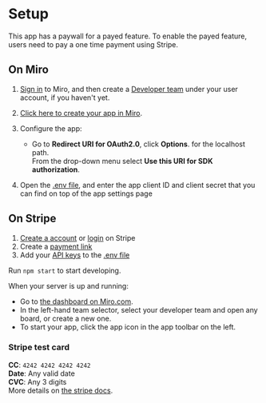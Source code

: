 # Setup

This app has a paywall for a payed feature. To enable the payed feature, users need to pay a one time payment using Stripe.

## On Miro

1. [Sign in](https://miro.com/login/) to Miro, and then create a [Developer team](https://developers.miro.com/docs/create-a-developer-team) under your user account, if you haven't yet.
1. [Click here to create your app in Miro](https://miro.com/app/settings/user-profile/apps/?appTemplate=%7B%22appName%22%3A%22App+With+Payments%22%2C%22sdkUri%22%3A%22http%3A%2F%2Flocalhost%3A3000%22%2C%22redirectUris%22%3A%5B%22http%3A%2F%2Flocalhost%3A3000%2Fapi%2Fredirect%2F%22%5D%2C%22scopes%22%3A%5B%22boards%3Aread%22%2C%22boards%3Awrite%22%5D%7D).
1. Configure the app:

   - Go to **Redirect URI for OAuth2.0**, click **Options**. for the localhost path. \
     From the drop-down menu select **Use this URI for SDK authorization**.

1. Open the [.env file](.env), and enter the app client ID and client secret that you can find on top of the app settings page

## On Stripe

1. [Create a account](https://dashboard.stripe.com/register) or [login](https://dashboard.stripe.com/login) on Stripe
2. Create a [payment link](https://dashboard.stripe.com/test/payment-links)
3. Add your [API keys](https://dashboard.stripe.com/apikeys) to the [.env file](.env)

Run `npm start` to start developing.

When your server is up and running:

- Go to [the dashboard on Miro.com](https://miro.com/app/dashboard).
- In the left-hand team selector, select your developer team and open any board, or create a new one.
- To start your app, click the app icon in the app toolbar on the left.

### Stripe test card

**CC**: `4242 4242 4242 4242`\
**Date**: Any valid date\
**CVC**: Any 3 digits\
More details on [the stripe docs](https://stripe.com/docs/testing).
